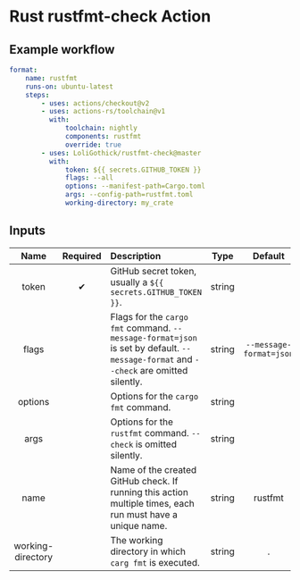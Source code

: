 # Rust rustfmt-check Action

## Example workflow

```yml
format:
    name: rustfmt
    runs-on: ubuntu-latest
    steps:
        - uses: actions/checkout@v2
        - uses: actions-rs/toolchain@v1
          with:
              toolchain: nightly
              components: rustfmt
              override: true
        - uses: LoliGothick/rustfmt-check@master
          with:
              token: ${{ secrets.GITHUB_TOKEN }}
              flags: --all
              options: --manifest-path=Cargo.toml
              args: --config-path=rustfmt.toml
              working-directory: my_crate
```

## Inputs

|       Name        | Required | Description                                                                                                                          |  Type  |         Default         |
|:-----------------:| :------: |:-------------------------------------------------------------------------------------------------------------------------------------| :----: |:-----------------------:|
|       token       |    ✔    | GitHub secret token, usually a `${{ secrets.GITHUB_TOKEN }}`.                                                                        | string |                         |
|       flags       |          | Flags for the `cargo fmt` command. `--message-format=json` is set by default. `--message-format` and `--check` are omitted silently. | string | `--message-format=json` |
|      options      |          | Options for the `cargo fmt` command.                                                                                                 | string |                         |
|       args        |          | Options for the `rustfmt` command. `--check` is omitted silently.                                                                    | string |                         |
|       name        |          | Name of the created GitHub check. If running this action multiple times, each run must have a unique name.                           | string |         rustfmt         |
| working-directory |          | The working directory in which `carg fmt` is executed.                                                                               | string |            .            |

